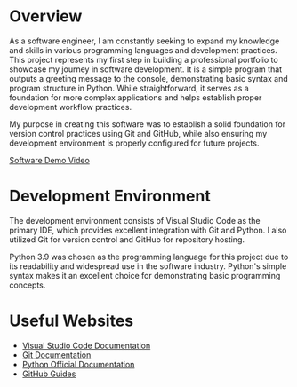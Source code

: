 # Overview

As a software engineer, I am constantly seeking to expand my knowledge and skills in various programming languages and development practices. This project represents my first step in building a professional portfolio to showcase my journey in software development. It is a simple program that outputs a greeting message to the console, demonstrating basic syntax and program structure in Python. While straightforward, it serves as a foundation for more complex applications and helps establish proper development workflow practices.

My purpose in creating this software was to establish a solid foundation for version control practices using Git and GitHub, while also ensuring my development environment is properly configured for future projects.

[Software Demo Video](https://youtu.be/jJdgHAljHAQ)

# Development Environment

The development environment consists of Visual Studio Code as the primary IDE, which provides excellent integration with Git and Python. I also utilized Git for version control and GitHub for repository hosting.

Python 3.9 was chosen as the programming language for this project due to its readability and widespread use in the software industry. Python's simple syntax makes it an excellent choice for demonstrating basic programming concepts.

# Useful Websites

- [Visual Studio Code Documentation](https://code.visualstudio.com/docs)
- [Git Documentation](https://git-scm.com/doc)
- [Python Official Documentation](https://docs.python.org/3/)
- [GitHub Guides](https://guides.github.com/)
